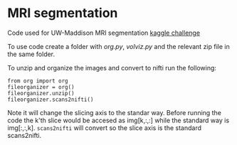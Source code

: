 # MRI segmentation
Code used for UW-Maddison MRI segmentation [kaggle challenge](https://www.kaggle.com/competitions/uw-madison-gi-tract-image-segmentation)

To use code create a folder with *org.py*, *volviz.py* and the relevant zip file in the same folder.  


To unzip and organize the images and convert to nifti run the following:
````
from org import org
fileorganizer = org()
fileorganizer.unzip()
fileorganizer.scans2nifti()
````
Note it will change the slicing axis to the standar way. Before running the code the k'th slice would be accesed as img[k,:,:] while the standard way is img[:,:,k]. ````scans2nifti```` will convert so the slice axis is the standard scans2nifti.